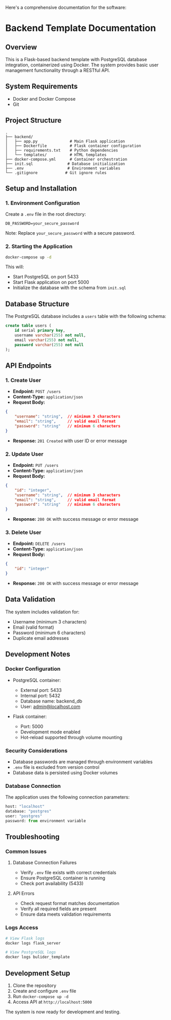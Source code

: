Here's a comprehensive documentation for the software:

# Backend Template Documentation

## Overview
This is a Flask-based backend template with PostgreSQL database integration, containerized using Docker. The system provides basic user management functionality through a RESTful API.

## System Requirements
- Docker and Docker Compose
- Git

## Project Structure
```
.
├── backend/
│   ├── app.py              # Main Flask application
│   ├── Dockerfile          # Flask container configuration
│   ├── requirements.txt    # Python dependencies
│   └── templates/          # HTML templates
├── docker-compose.yml      # Container orchestration
├── init.sql               # Database initialization
├── .env                   # Environment variables
└── .gitignore            # Git ignore rules
```

## Setup and Installation

### 1. Environment Configuration
Create a `.env` file in the root directory:
```env
DB_PASSWORD=your_secure_password
```
Note: Replace `your_secure_password` with a secure password.

### 2. Starting the Application
```bash
docker-compose up -d
```
This will:
- Start PostgreSQL on port 5433
- Start Flask application on port 5000
- Initialize the database with the schema from `init.sql`

## Database Structure
The PostgreSQL database includes a `users` table with the following schema:
```sql
create table users (
    id serial primary key,
    username varchar(255) not null,
    email varchar(255) not null,
    password varchar(255) not null
);
```

## API Endpoints

### 1. Create User
- **Endpoint:** `POST /users`
- **Content-Type:** `application/json`
- **Request Body:**
```json
{
    "username": "string",  // minimum 3 characters
    "email": "string",     // valid email format
    "password": "string"   // minimum 6 characters
}
```
- **Response:** `201 Created` with user ID or error message

### 2. Update User
- **Endpoint:** `PUT /users`
- **Content-Type:** `application/json`
- **Request Body:**
```json
{
    "id": "integer",
    "username": "string",  // minimum 3 characters
    "email": "string",     // valid email format
    "password": "string"   // minimum 6 characters
}
```
- **Response:** `200 OK` with success message or error message

### 3. Delete User
- **Endpoint:** `DELETE /users`
- **Content-Type:** `application/json`
- **Request Body:**
```json
{
    "id": "integer"
}
```
- **Response:** `200 OK` with success message or error message

## Data Validation
The system includes validation for:
- Username (minimum 3 characters)
- Email (valid format)
- Password (minimum 6 characters)
- Duplicate email addresses

## Development Notes

### Docker Configuration
- PostgreSQL container:
  - External port: 5433
  - Internal port: 5432
  - Database name: backend_db
  - User: admin@localhost.com

- Flask container:
  - Port: 5000
  - Development mode enabled
  - Hot-reload supported through volume mounting

### Security Considerations
- Database passwords are managed through environment variables
- `.env` file is excluded from version control
- Database data is persisted using Docker volumes

### Database Connection
The application uses the following connection parameters:
```python
host: "localhost"
database: "postgres"
user: "postgres"
password: from environment variable
```

## Troubleshooting

### Common Issues
1. Database Connection Failures
   - Verify `.env` file exists with correct credentials
   - Ensure PostgreSQL container is running
   - Check port availability (5433)

2. API Errors
   - Check request format matches documentation
   - Verify all required fields are present
   - Ensure data meets validation requirements

### Logs Access
```bash
# View Flask logs
docker logs flask_server

# View PostgreSQL logs
docker logs bulider_template
```

## Development Setup
1. Clone the repository
2. Create and configure `.env` file
3. Run `docker-compose up -d`
4. Access API at `http://localhost:5000`

The system is now ready for development and testing.
